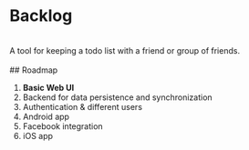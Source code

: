 # Backlog
<br>
A tool for keeping a todo list with a friend or group of friends.
<br>
<br>
## Roadmap

1. <b>Basic Web UI</b>
2. Backend for data persistence and synchronization
3. Authentication & different users
4. Android app
5. Facebook integration
6. iOS app
